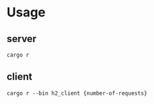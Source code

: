 # Usage

## server
```
cargo r
```

## client
```
cargo r --bin h2_client {number-of-requests}
```

